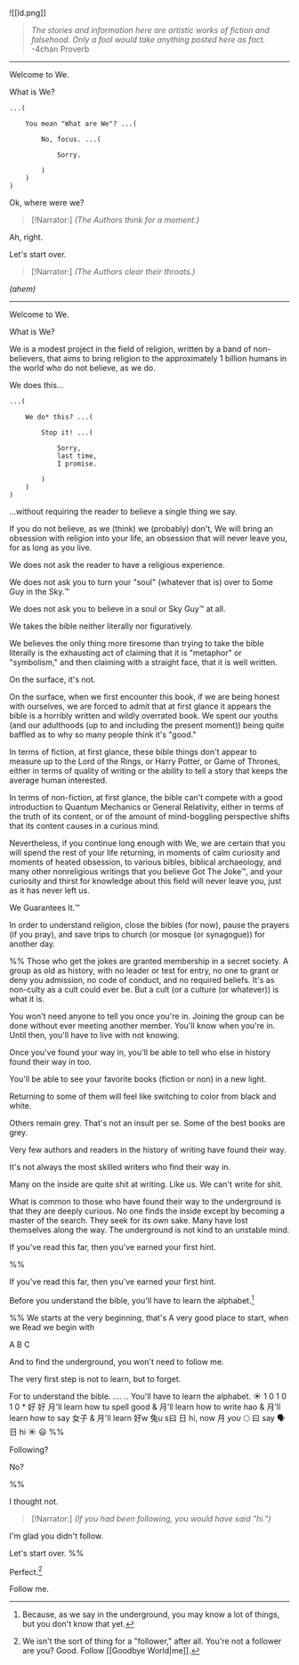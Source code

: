 ![[ld.png]]

> _The stories and information here are artistic works of fiction and falsehood. Only a fool would take anything posted here as fact._
> -4chan Proverb

---

Welcome to We.

What is We?

```
...(
    
    You mean "What are We"? ...(
        
        No, focus. ...(
            
            Sorry.
            
        )
    )
)
```

Ok, where were we?

> [!Narrator:]
> _(The Authors think for a moment.)_

Ah, right.

Let's start over.

> [!Narrator:]
> _(The Authors clear their throats.)_

_(ahem)_

---

Welcome to We.

What is We?

We is a modest project in the field of religion, written by a band of non-believers, that aims to bring religion to the approximately 1 billion humans in the world who do not believe, as we do.

We does this...

```
...(
    
    We do* this? ...(
        
        Stop it! ...(
            
            Sorry,
            last time,
            I promise.
            
        )
    )
)
```

...without requiring the reader to believe a single thing we say.

If you do not believe, as we (think) we (probably) don't, We will bring an obsession with religion into your life, an obsession that will never leave you, for as long as you live.

We does not ask the reader to have a religious experience.

We does not ask you to turn your "soul" (whatever that is) over to Some Guy in the Sky.™

We does not ask you to believe in a soul or Sky Guy™ at all.

We takes the bible neither literally nor figuratively.

We believes the only thing more tiresome than trying to take the bible literally is the exhausting act of claiming that it is "metaphor" or "symbolism," and then claiming with a straight face, that it is well written.

On the surface, it's not.

On the surface, when we first encounter this book, if we are being honest with ourselves, we are forced to admit that at first glance it appears the bible is a horribly written and wildly overrated book. We spent our youths (and our adulthoods (up to and including the present moment)) being quite baffled as to why so many people think it's "good."

In terms of fiction, at first glance, these bible things don't appear to measure up to the Lord of the Rings, or Harry Potter, or Game of Thrones, either in terms of quality of writing or the ability to tell a story that keeps the average human interested.

In terms of non-fiction, at first glance, the bible can't compete with a good introduction to Quantum Mechanics or General Relativity, either in terms of the truth of its content, or of the amount of mind-boggling perspective shifts that its content causes in a curious mind.

Nevertheless, if you continue long enough with We, we are certain that you will spend the rest of your life returning, in moments of calm curiosity and moments of heated obsession, to various bibles, biblical archaeology, and many other nonreligious writings that you believe Got The Joke™, and your curiosity and thirst for knowledge about this field will never leave you, just as it has never left us.

We Guarantees It.™

In order to understand religion, close the bibles (for now), pause the prayers (if you pray), and save trips to church (or mosque (or synagogue)) for another day.

%%
Those who get the jokes are granted membership in a secret society. A group as old as history, with no leader or test for entry, no one to grant or deny you admission, no code of conduct, and no required beliefs. It's as non-culty as a cult could ever be. But a cult (or a culture (or whatever)) is what it is. 

You won't need anyone to tell you once you're in. Joining the group can be done without ever meeting another member. You'll know when you're in. Until then, you'll have to live with not knowing.

Once you've found your way in, you'll be able to tell who else in history found their way in too.

You'll be able to see your favorite books (fiction or non) in a new light.

Returning to some of them will feel like switching to color from black and white. 

Others remain grey. That's not an insult per se. Some of the best books are grey.

Very few authors and readers in the history of writing have found their way.

It's not always the most skilled writers who find their way in.

Many on the inside are quite shit at writing. Like us. We can't write for shit.

What is common to those who have found their way to the underground is that they are deeply curious. No one finds the inside except by becoming a master of the search. They seek for its own sake. Many have lost themselves along the way. The underground is not kind to an unstable mind.

If you've read this far, then you've earned your first hint.

%%

If you've read this far, then you've earned your first hint.

Before you understand the bible, you'll have to learn the alphabet.[^0]

%%
We starts at the very beginning,
    that's 
A very good place to start,
    when we
Read we begin with

A
B
C

And to find the underground,
you won't need to follow me.

The very first step is not to learn,
but to forget.

For to understand the bible.
....   ..   You'll have to learn the alphabet.
  ☀️
1 0 1 0 1 0
  \*                              好                   好
 月'll                 learn how tu spell good &
 月'll                 learn how to write hao &
 月'll                 learn how to say 女子 &
 月'll                 learn 好w 兔u s曰 日 hi, now
 月      _you_       🌕
 曰      say        🗣️
 日       hi         ☀️
       😃
%%

Following?

Nο?

%%

I thought not.

> [!Narrator:]
> _(If you had been following, you would have said "hi.")_

I'm glad you didn't follow.

Let's start over.
%%

Perfect.[^1]

Follow me.

[^0]: Because, as we say in the underground, you may know a lot of things, but you don't know that yet.

[^1]: We isn't the sort of thing for a "follower," after all. You're not a follower are you? Good. Follow [[Goodbye World|me]].